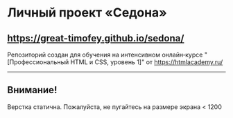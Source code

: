 # Личный проект «Седона»

https://great-timofey.github.io/sedona/
---

Репозиторий создан для обучения на интенсивном онлайн‑курсе "[Профессиональный HTML и CSS, уровень 1]" от https://htmlacademy.ru/

---

## Внимание!
Верстка статична. Пожалуйста, не пугайтесь на размере экрана < 1200
